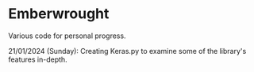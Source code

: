 # Emberwrought
Various code for personal progress. 

21/01/2024 (Sunday): Creating Keras.py to examine some of the library's features in-depth.

